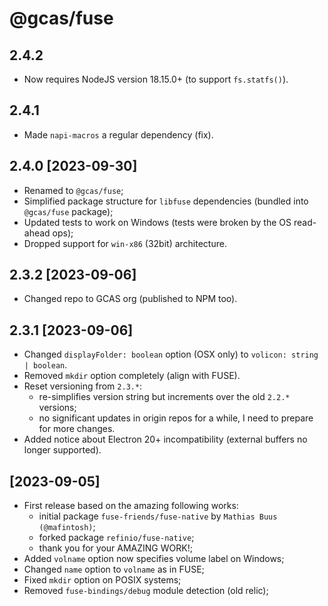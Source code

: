 # @gcas/fuse

## 2.4.2

-   Now requires NodeJS version 18.15.0+ (to support `fs.statfs()`).

## 2.4.1

-   Made `napi-macros` a regular dependency (fix).

## 2.4.0 [2023-09-30]

-   Renamed to `@gcas/fuse`;
-   Simplified package structure for `libfuse` dependencies (bundled into `@gcas/fuse` package);
-   Updated tests to work on Windows (tests were broken by the OS read-ahead ops);
-   Dropped support for `win-x86` (32bit) architecture.

## 2.3.2 [2023-09-06]

-   Changed repo to GCAS org (published to NPM too).

## 2.3.1 [2023-09-06]

-   Changed `displayFolder: boolean` option (OSX only) to `volicon: string | boolean`.
-   Removed `mkdir` option completely (align with FUSE).
-   Reset versioning from `2.3.*`:
    -   re-simplifies version string but increments over the old `2.2.*` versions;
    -   no significant updates in origin repos for a while, I need to prepare for more changes.
-   Added notice about Electron 20+ incompatibility (external buffers no longer supported).

## [2023-09-05]

-   First release based on the amazing following works:
    -   initial package `fuse-friends/fuse-native` by `Mathias Buus (@mafintosh)`;
    -   forked package `refinio/fuse-native`;
    -   thank you for your AMAZING WORK!;
-   Added `volname` option now specifies volume label on Windows;
-   Changed `name` option to `volname` as in FUSE;
-   Fixed `mkdir` option on POSIX systems;
-   Removed `fuse-bindings/debug` module detection (old relic);
